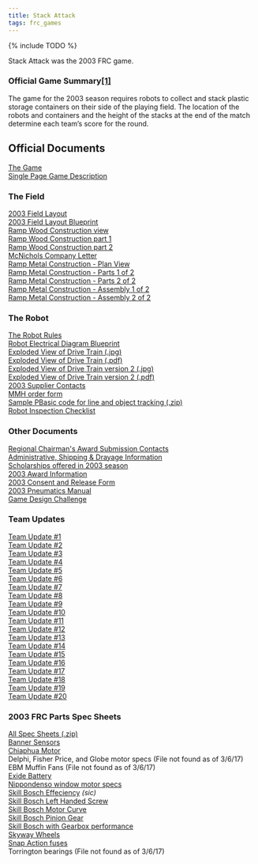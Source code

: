 ```yaml
---
title: Stack Attack
tags: frc_games
---
```

{% include TODO %}

Stack Attack was the 2003 FRC game.

### Official Game Summary[[1]](https://web.archive.org/web/20150316194933/http://www3.usfirst.org/sites/default/files/uploadedFiles/Who/FIRST_History/FRC_Game_Summaries_Photos.pdf "https://web.archive.org/web/20150316194933/http://www3.usfirst.org/sites/default/files/uploadedFiles/Who/FIRST_History/FRC_Game_Summaries_Photos.pdf")
The game for the 2003 season requires robots to collect and stack plastic storage containers on their side of the playing field. The location of the robots and containers and the height of the stacks at the end of the match determine each team’s score for the round.

## Official Documents
[The Game](https://web.archive.org/web/20031202111703/http://www2.usfirst.org/2003comp/The_Game.pdf "https://web.archive.org/web/20031202111703/http://www2.usfirst.org/2003comp/The_Game.pdf")  
[Single Page Game Description](https://web.archive.org/web/20031203150545/http://www2.usfirst.org/2003comp/Preface_single_page_tech_game_desc.pdf "https://web.archive.org/web/20031203150545/http://www2.usfirst.org/2003comp/Preface_single_page_tech_game_desc.pdf")

### The Field
[2003 Field Layout](https://web.archive.org/web/20031202132349/http://www2.usfirst.org/2003comp/2003_Field_layout.pdf "https://web.archive.org/web/20031202132349/http://www2.usfirst.org/2003comp/2003_Field_layout.pdf")  
[2003 Field Layout Blueprint](https://web.archive.org/web/20030809171234/http://www2.usfirst.org/2003comp/2003_Fig%201-1_Field_layout_blueprint.pdf "https://web.archive.org/web/20030809171234/http://www2.usfirst.org/2003comp/2003_Fig%201-1_Field_layout_blueprint.pdf")  
[Ramp Wood Construction view](https://web.archive.org/web/20041124091403/http://www2.usfirst.org/2003comp/Ramp_Wood_Const_view.pdf "https://web.archive.org/web/20041124091403/http://www2.usfirst.org/2003comp/Ramp_Wood_Const_view.pdf")  
[Ramp Wood Construction part 1](https://web.archive.org/web/20041124090059/http://www2.usfirst.org/2003comp/Ramp_Wood_Const_part_1.pdf "https://web.archive.org/web/20041124090059/http://www2.usfirst.org/2003comp/Ramp_Wood_Const_part_1.pdf")  
[Ramp Wood Construction part 2](https://web.archive.org/web/20041124091159/http://www2.usfirst.org/2003comp/Ramp_Wood_Const_part_2.pdf "https://web.archive.org/web/20041124091159/http://www2.usfirst.org/2003comp/Ramp_Wood_Const_part_2.pdf")  
[McNichols Company Letter](https://web.archive.org/web/20030605230609/http://www2.usfirst.org/2003comp/McNichols_Letter.pdf "https://web.archive.org/web/20030605230609/http://www2.usfirst.org/2003comp/McNichols_Letter.pdf")  
[Ramp Metal Construction - Plan View](https://web.archive.org/web/20031011010111/http://www2.usfirst.org/2003comp/Ramp_metal_Const_PLAN_VIEW.pdf "https://web.archive.org/web/20031011010111/http://www2.usfirst.org/2003comp/Ramp_metal_Const_PLAN_VIEW.pdf")  
[Ramp Metal Construction - Parts 1 of 2](https://web.archive.org/web/20031009192404/http://www2.usfirst.org/2003comp/Ramp_metal_Const_PARTS1.pdf "https://web.archive.org/web/20031009192404/http://www2.usfirst.org/2003comp/Ramp_metal_Const_PARTS1.pdf")  
[Ramp Metal Construction - Parts 2 of 2](https://web.archive.org/web/20031010020036/http://www2.usfirst.org/2003comp/Ramp_metal_Const_PARTS2.pdf "https://web.archive.org/web/20031010020036/http://www2.usfirst.org/2003comp/Ramp_metal_Const_PARTS2.pdf")  
[Ramp Metal Construction - Assembly 1 of 2](https://web.archive.org/web/20031009104309/http://www2.usfirst.org/2003comp/Ramp_metal_Const_ASSY1.pdf "https://web.archive.org/web/20031009104309/http://www2.usfirst.org/2003comp/Ramp_metal_Const_ASSY1.pdf")  
[Ramp Metal Construction - Assembly 2 of 2](https://web.archive.org/web/20031009140841/http://www2.usfirst.org/2003comp/Ramp_metal_Const_ASSY2.pdf "https://web.archive.org/web/20031009140841/http://www2.usfirst.org/2003comp/Ramp_metal_Const_ASSY2.pdf")

### The Robot
[The Robot Rules](https://web.archive.org/web/20030315014552/http://www2.usfirst.org/2003comp/The_Robot.pdf "https://web.archive.org/web/20030315014552/http://www2.usfirst.org/2003comp/The_Robot.pdf")  
[Robot Electrical Diagram Blueprint](https://web.archive.org/web/20030809155259/http://www2.usfirst.org/2003comp/robot_electrical_blueprint.pdf "https://web.archive.org/web/20030809155259/http://www2.usfirst.org/2003comp/robot_electrical_blueprint.pdf")  
[Exploded View of Drive Train (.jpg)](https://web.archive.org/web/20040516124832/http://www2.usfirst.org/2003comp/drive_train-exp.jpg "https://web.archive.org/web/20040516124832/http://www2.usfirst.org/2003comp/drive_train-exp.jpg")  
[Exploded View of Drive Train (.pdf)](https://web.archive.org/web/20031012193134/http://www2.usfirst.org/2003comp/Drive_Train-exp.pdf "https://web.archive.org/web/20031012193134/http://www2.usfirst.org/2003comp/Drive_Train-exp.pdf")  
[Exploded View of Drive Train version 2 (.jpg)](https://web.archive.org/web/20040516124946/http://www2.usfirst.org/2003comp/drive_train-expII.jpg "https://web.archive.org/web/20040516124946/http://www2.usfirst.org/2003comp/drive_train-expII.jpg")  
[Exploded View of Drive Train version 2 (.pdf)](https://web.archive.org/web/20031013004236/http://www2.usfirst.org/2003comp/Drive_Train-expII.pdf "https://web.archive.org/web/20031013004236/http://www2.usfirst.org/2003comp/Drive_Train-expII.pdf")  
[2003 Supplier Contacts](https://web.archive.org/web/20031012130835/http://www2.usfirst.org/2003comp/2003suppliercontacts.pdf "https://web.archive.org/web/20031012130835/http://www2.usfirst.org/2003comp/2003suppliercontacts.pdf")  
[MMH order form](https://web.archive.org/web/20051109133248/http://www2.usfirst.org/2003comp/MMHorderform.pdf "https://web.archive.org/web/20051109133248/http://www2.usfirst.org/2003comp/MMHorderform.pdf")  
[Sample PBasic code for line and object tracking (.zip)](https://web.archive.org/web/20030811165319/http://www2.usfirst.org/2003comp/Programming/sensor_tracking.zip "https://web.archive.org/web/20030811165319/http://www2.usfirst.org/2003comp/Programming/sensor_tracking.zip")  
[Robot Inspection Checklist](https://web.archive.org/web/20031011063953/http://www2.usfirst.org/2003comp/2003inspechecklist.pdf "https://web.archive.org/web/20031011063953/http://www2.usfirst.org/2003comp/2003inspechecklist.pdf")

### Other Documents
[Regional Chairman's Award Submission Contacts](https://drive.google.com/file/d/0By2bYoKVZHVTRFFmWXZaYUFZbHc/view?usp=sharing "https://drive.google.com/file/d/0By2bYoKVZHVTRFFmWXZaYUFZbHc/view?usp=sharing")  
[Administrative, Shipping & Drayage Information](https://web.archive.org/web/20030919131948/http://www2.usfirst.org/2003comp/Admin_Shipping_Material_Handling.pdf "https://web.archive.org/web/20030919131948/http://www2.usfirst.org/2003comp/Admin_Shipping_Material_Handling.pdf")  
[Scholarships offered in 2003 season](https://web.archive.org/web/20031204203801/http://www2.usfirst.org/2003comp/Scholarships_03.pdf "https://web.archive.org/web/20031204203801/http://www2.usfirst.org/2003comp/Scholarships_03.pdf")  
[2003 Award Information](https://web.archive.org/web/20050523192108/http://www2.usfirst.org/2003comp/Awards_03.pdf "https://web.archive.org/web/20050523192108/http://www2.usfirst.org/2003comp/Awards_03.pdf")  
[2003 Consent and Release Form](https://web.archive.org/web/20031009233226/http://www2.usfirst.org/2003comp/2003_Consent_and_Release_Form_teams.pdf "https://web.archive.org/web/20031009233226/http://www2.usfirst.org/2003comp/2003_Consent_and_Release_Form_teams.pdf")  
[2003 Pneumatics Manual](https://web.archive.org/web/20031006221656/http://www2.usfirst.org/2003comp/pneumatics_manual_2003.pdf "https://web.archive.org/web/20031006221656/http://www2.usfirst.org/2003comp/pneumatics_manual_2003.pdf")  
[Game Design Challenge](https://web.archive.org/web/20031012110957/http://www.usfirst.org/robotics/2003/Game_Design_Challenge.pdf "https://web.archive.org/web/20031012110957/http://www.usfirst.org/robotics/2003/Game_Design_Challenge.pdf")

### Team Updates
[Team Update #1](https://web.archive.org/web/20031012211935/http://www2.usfirst.org/2003comp/tmup1.pdf "https://web.archive.org/web/20031012211935/http://www2.usfirst.org/2003comp/tmup1.pdf")  
[Team Update #2](https://web.archive.org/web/20031002124851/http://www2.usfirst.org/2003comp/tmup2.pdf "https://web.archive.org/web/20031002124851/http://www2.usfirst.org/2003comp/tmup2.pdf")  
[Team Update #3](https://web.archive.org/web/20030821114317/http://www2.usfirst.org/2003comp/tmup3.pdf "https://web.archive.org/web/20030821114317/http://www2.usfirst.org/2003comp/tmup3.pdf")  
[Team Update #4](https://web.archive.org/web/20040921071031/http://www2.usfirst.org/2003comp/tmup4.pdf "https://web.archive.org/web/20040921071031/http://www2.usfirst.org/2003comp/tmup4.pdf")  
[Team Update #5](https://web.archive.org/web/20040921084828/http://www2.usfirst.org/2003comp/tmup5.pdf "https://web.archive.org/web/20040921084828/http://www2.usfirst.org/2003comp/tmup5.pdf")  
[Team Update #6](https://web.archive.org/web/20031009125427/http://www2.usfirst.org/2003comp/tmup6.pdf "https://web.archive.org/web/20031009125427/http://www2.usfirst.org/2003comp/tmup6.pdf")  
[Team Update #7](https://web.archive.org/web/20030404214154/http://www2.usfirst.org/2003comp/tmup7.pdf "https://web.archive.org/web/20030404214154/http://www2.usfirst.org/2003comp/tmup7.pdf")  
[Team Update #8](https://web.archive.org/web/20031009193356/http://www2.usfirst.org/2003comp/tmup8.pdf "https://web.archive.org/web/20031009193356/http://www2.usfirst.org/2003comp/tmup8.pdf")  
[Team Update #9](https://web.archive.org/web/20030405105159/http://www2.usfirst.org/2003comp/tmup9.pdf "https://web.archive.org/web/20030405105159/http://www2.usfirst.org/2003comp/tmup9.pdf")  
[Team Update #10](https://web.archive.org/web/20051109133533/http://www2.usfirst.org/2003comp/tmup10.pdf "https://web.archive.org/web/20051109133533/http://www2.usfirst.org/2003comp/tmup10.pdf")  
[Team Update #11](https://web.archive.org/web/20030410100406/http://www2.usfirst.org/2003comp/tmup11.pdf "https://web.archive.org/web/20030410100406/http://www2.usfirst.org/2003comp/tmup11.pdf")  
[Team Update #12](https://web.archive.org/web/20030410150646/http://www2.usfirst.org/2003comp/tmup12.pdf "https://web.archive.org/web/20030410150646/http://www2.usfirst.org/2003comp/tmup12.pdf")  
[Team Update #13](https://web.archive.org/web/20031007050959/http://www2.usfirst.org/2003comp/tmup13.pdf "https://web.archive.org/web/20031007050959/http://www2.usfirst.org/2003comp/tmup13.pdf")  
[Team Update #14](https://web.archive.org/web/20030403024313/http://www2.usfirst.org/2003comp/tmup14.pdf "https://web.archive.org/web/20030403024313/http://www2.usfirst.org/2003comp/tmup14.pdf")  
[Team Update #15](https://web.archive.org/web/20031007235433/http://www2.usfirst.org/2003comp/tmup15.pdf "https://web.archive.org/web/20031007235433/http://www2.usfirst.org/2003comp/tmup15.pdf")  
[Team Update #16](https://web.archive.org/web/20031008051843/http://www2.usfirst.org/2003comp/tmup16.pdf "https://web.archive.org/web/20031008051843/http://www2.usfirst.org/2003comp/tmup16.pdf")  
[Team Update #17](https://web.archive.org/web/20030403055604/http://www2.usfirst.org/2003comp/tmup17.pdf "https://web.archive.org/web/20030403055604/http://www2.usfirst.org/2003comp/tmup17.pdf")  
[Team Update #18](https://web.archive.org/web/20030424020754/http://www2.usfirst.org/2003comp/tmup18.pdf "https://web.archive.org/web/20030424020754/http://www2.usfirst.org/2003comp/tmup18.pdf")  
[Team Update #19](https://web.archive.org/web/20030424043539/http://www2.usfirst.org/2003comp/tmup19.pdf "https://web.archive.org/web/20030424043539/http://www2.usfirst.org/2003comp/tmup19.pdf")  
[Team Update #20](https://web.archive.org/web/20050823192411/http://www2.usfirst.org/2003comp/tmup20.pdf "https://web.archive.org/web/20050823192411/http://www2.usfirst.org/2003comp/tmup20.pdf")

### 2003 FRC Parts Spec Sheets
[All Spec Sheets (.zip)](https://web.archive.org/web/20030805123135/http://www2.usfirst.org/2003comp/Specs/2003Specsheets.ZIP "https://web.archive.org/web/20030805123135/http://www2.usfirst.org/2003comp/Specs/2003Specsheets.ZIP")  
[Banner Sensors](https://web.archive.org/web/20030514213433/http://www2.usfirst.org/2003comp/Specs/bannersensors.pdf "https://web.archive.org/web/20030514213433/http://www2.usfirst.org/2003comp/Specs/bannersensors.pdf")  
[Chiaphua Motor](https://web.archive.org/web/20040406210129/http://www2.usfirst.org/2003comp/Specs/Chiaphua.pdf "https://web.archive.org/web/20040406210129/http://www2.usfirst.org/2003comp/Specs/Chiaphua.pdf")  
Delphi, Fisher Price, and Globe motor specs (File not found as of 3/6/17)  
EBM Muffin Fans (File not found as of 3/6/17)  
[Exide Battery](https://web.archive.org/web/20051109133224/http://www2.usfirst.org/2003comp/Specs/Exide.pdf "https://web.archive.org/web/20051109133224/http://www2.usfirst.org/2003comp/Specs/Exide.pdf")  
[Nippondenso window motor specs](https://web.archive.org/web/20030806005220/http://www2.usfirst.org/2003comp/Specs/Nippondensomotor.pdf "https://web.archive.org/web/20030806005220/http://www2.usfirst.org/2003comp/Specs/Nippondensomotor.pdf")  
[Skill Bosch Effeciency](https://web.archive.org/web/20031127160226/http://www2.usfirst.org/2003comp/Specs/S-B_Effeciency.pdf "https://web.archive.org/web/20031127160226/http://www2.usfirst.org/2003comp/Specs/S-B_Effeciency.pdf") _(sic)_  
[Skill Bosch Left Handed Screw](https://web.archive.org/web/20030512000538/http://www2.usfirst.org/2003comp/Specs/SB_lh_screw.pdf "https://web.archive.org/web/20030512000538/http://www2.usfirst.org/2003comp/Specs/SB_lh_screw.pdf")  
[Skill Bosch Motor Curve](https://web.archive.org/web/20030510194140/http://www2.usfirst.org/2003comp/Specs/S-B_Motor_Curve.pdf "https://web.archive.org/web/20030510194140/http://www2.usfirst.org/2003comp/Specs/S-B_Motor_Curve.pdf")  
[Skill Bosch Pinion Gear](https://web.archive.org/web/20030806000554/http://www2.usfirst.org/2003comp/Specs/S-B_Pinion_Gear.pdf "https://web.archive.org/web/20030806000554/http://www2.usfirst.org/2003comp/Specs/S-B_Pinion_Gear.pdf")  
[Skill Bosch with Gearbox performance](https://web.archive.org/web/20030513093819/http://www2.usfirst.org/2003comp/Specs/Skill_Bosch_with_Gearbox_performance.pdf "https://web.archive.org/web/20030513093819/http://www2.usfirst.org/2003comp/Specs/Skill_Bosch_with_Gearbox_performance.pdf")  
[Skyway Wheels](https://web.archive.org/web/20031129175337/http://www2.usfirst.org/2003comp/Specs/skyway.pdf "https://web.archive.org/web/20031129175337/http://www2.usfirst.org/2003comp/Specs/skyway.pdf")  
[Snap Action fuses](https://web.archive.org/web/20040407002623/http://www2.usfirst.org/2003comp/Specs/snapactionfuses.pdf "https://web.archive.org/web/20040407002623/http://www2.usfirst.org/2003comp/Specs/snapactionfuses.pdf")  
Torrington bearings (File not found as of 3/6/17)
